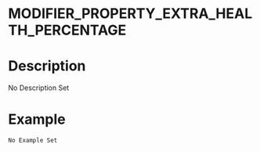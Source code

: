 # MODIFIER_PROPERTY_EXTRA_HEALTH_PERCENTAGE
# Description
No Description Set
# Example
```No Example Set```